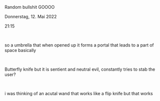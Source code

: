 Random bullshit GOOOO

Donnerstag, 12. Mai 2022

21:15

 

so a umbrella that when opened up it forms a portal that leads to a part of space basically

 

Butterfly knife but it is sentient and neutral evil, constantly tries to stab the user?

 

i was thinking of an acutal wand that works like a flip knife but that works


